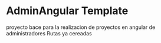 # AdminAngular Template

proyecto bace para la realizacion de proyectos en angular de administradores
Rutas ya cereadas

